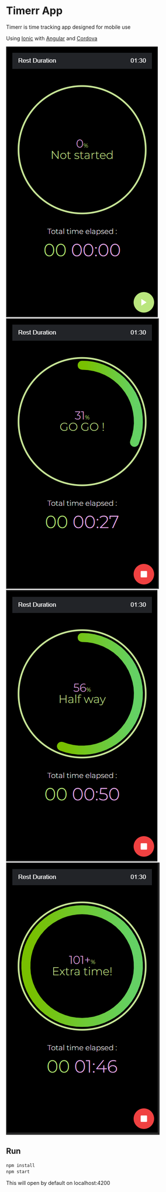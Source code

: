 # Timerr App

Timerr is time tracking app designed for mobile use

Using [Ionic](https://ionicframework.com/) with [Angular](https://angular.io/) and [Cordova](https://cordova.apache.org/)

![alt text](https://github.com/BachirAmiri/timerr/blob/master/screenshots/app.PNG "Timer OnStart")
![alt text](https://github.com/BachirAmiri/timerr/blob/master/screenshots/appRun.PNG "Timer Run")
![alt text](https://github.com/BachirAmiri/timerr/blob/master/screenshots/appHalfway.PNG "Timer HalfWay")
![alt text](https://github.com/BachirAmiri/timerr/blob/master/screenshots/appExtraTime.PNG "Timer ExtraTime")

## Run

```bash
npm install
npm start
```

This will open by default on localhost:4200
